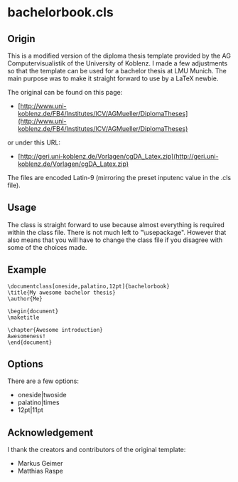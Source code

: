 bachelorbook.cls
================

Origin
------
This is a modified version of the diploma thesis template provided by the AG Computervisualistik of the University of Koblenz. I made a few adjustments so that the template can be used for a bachelor thesis at LMU Munich. The main purpose was to make it straight forward to use by a LaTeX newbie.

The original can be found on this page: 

* [http://www.uni-koblenz.de/FB4/Institutes/ICV/AGMueller/DiplomaTheses](http://www.uni-koblenz.de/FB4/Institutes/ICV/AGMueller/DiplomaTheses)

or under this URL: 

* [http://geri.uni-koblenz.de/Vorlagen/cgDA_Latex.zip](http://geri.uni-koblenz.de/Vorlagen/cgDA_Latex.zip)

The files are encoded Latin-9 (mirroring the preset inputenc value in the .cls file).

Usage
-----
The class is straight forward to use because almost everything is required within the class file. There is not much left to "\usepackage". However that also means that you will have to change the class file if you disagree with some of the choices made.

Example
-------
    \documentclass[oneside,palatino,12pt]{bachelorbook}  
    \title{My awesome bachelor thesis}  
    \author{Me}

    \begin{document}
    \maketitle

    \chapter{Awesome introduction}
    Awesomeness!
    \end{document}

Options
-------
There are a few options:

* oneside|twoside
* palatino|times
* 12pt|11pt

Acknowledgement
---------------
I thank the creators and contributors of the original template:

* Markus Geimer
* Matthias Raspe

